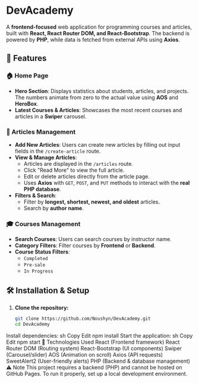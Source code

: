 # DevAcademy

A **frontend-focused** web application for programming courses and articles, built with **React, React Router DOM, and React-Bootstrap**. The backend is powered by **PHP**, while data is fetched from external APIs using **Axios**.

## 🚀 Features

### 🏠 Home Page
- **Hero Section**: Displays statistics about students, articles, and projects. The numbers animate from zero to the actual value using **AOS** and **HeroBox**.
- **Latest Courses & Articles**: Showcases the most recent courses and articles in a **Swiper** carousel.

### 📝 Articles Management
- **Add New Articles**: Users can create new articles by filling out input fields in the `/create-article` route.
- **View & Manage Articles**:
  - Articles are displayed in the `/articles` route.
  - Click "Read More" to view the full article.
  - Edit or delete articles directly from the article page.
  - Uses **Axios** with `GET`, `POST`, and `PUT` methods to interact with the **real PHP database**.
- **Filters & Search**:
  - Filter by **longest, shortest, newest, and oldest** articles.
  - Search by **author name**.

### 🎓 Courses Management
- **Search Courses**: Users can search courses by instructor name.
- **Category Filters**: Filter courses by **Frontend** or **Backend**.
- **Course Status Filters**:
  - `Completed`
  - `Pre-sale`
  - `In Progress`

## 🛠️ Installation & Setup

1. **Clone the repository:**
   ```sh
   git clone https://github.com/Noushyn/DevAcademy.git
   cd DevAcademy
Install dependencies:
sh
Copy
Edit
npm install
Start the application:
sh
Copy
Edit
npm start
📌 Technologies Used
React (Frontend framework)
React Router DOM (Routing system)
React-Bootstrap (UI components)
Swiper (Carousel/slider)
AOS (Animation on scroll)
Axios (API requests)
SweetAlert2 (User-friendly alerts)
PHP (Backend & database management)
⚠️ Note
This project requires a backend (PHP) and cannot be hosted on GitHub Pages. To run it properly, set up a local development environment.

